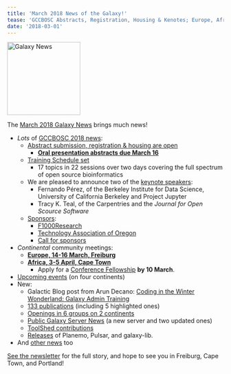 ```yaml
---
title: 'March 2018 News of the Galaxy!'
tease: 'GCCBOSC Abstracts, Registration, Housing & Kenotes; Europe, Africa, blog, pubs, servers, jobs, ...'
date: '2018-03-01'
---
```

[<img class="float-right" src="/src/images/galaxy-logos/GalaxyNews.png" alt="Galaxy News" width="170" />](/galaxy-updates/2018-03/>)

The [March 2018 Galaxy News](/galaxy-updates/2018-03/) brings much news! 

* *Lots* of [GCCBOSC 2018 news](/galaxy-updates/2018-03/#gccbosc-2018):
  * [Abstract submission, registration & housing are open](/galaxy-updates/2018-03/#abstract-submission-registration-and-housing-are-open)
    * **[Oral presentation abstracts due March 16](https://easychair.org/conferences/?conf=gccbosc2018)**
  * [Training Schedule set](/galaxy-updates/2018-03/#training-schedule-set)
    * 17 topics in 22 sessions over two days covering the full spectrum of open source bioinformatics
  * We are pleased to announce two of the [keynote speakers](http://localhost:8080/galaxy-updates/2018-03/#keynote-speakers):
    * Fernando Pérez, of the Berkeley Institute for Data Science, University of California Berkeley and Project Jupyter
    * Tracy K. Teal, of the Carpentries and the *Journal for Open Scource Software*
  * [Sponsors](/galaxy-updates/2018-03/#gccbosc-2018-sponsors):
    * [F1000Research](/galaxy-updates/2018-03/#f1000research)
    * [Technology Association of Oregon](/galaxy-updates/2018-03/#technology-association-of-oregon)
    * [Call for sponsors](/galaxy-updates/2018-03/#call-for-sponsors)
* *Continental* community meetings:
  * [**Europe, 14-16 March, Freiburg**](/galaxy-updates/2018-03/#elixir-galaxy-community-kickoff-and-meeting-march-freiburg)
  * [**Africa, 3-5 April, Cape Town**](/galaxy-updates/2018-03/#galaxy-africa-3-5-april-cape-town)
    * Apply for a [Conference Fellowship](/galaxy-updates/2018-03/#conference-fellowships) **by 10 March**.
* [Upcoming events](/galaxy-updates/2018-03/#upcoming-events) (on four continents)
* New:
  * Galactic Blog post from Arun Decano: [Coding in the Winter Wonderland: Galaxy Admin Training](/galaxy-updates/2018-03/#new-galactic-blog-entry-coding-in-the-winter-wonderland-galaxy-admin-training)
  * [133 publications](/galaxy-updates/2018-03/#publications) (including 5 highlighted ones)
  * [Openings in 6 groups on 2 continents](/galaxy-updates/2018-03/#whos-hiring)
  * [Public Galaxy Server News](/galaxy-updates/2018-03/#public-galaxy-server-news) (a new server and two updated ones)
  * [ToolShed contributions](/galaxy-updates/2018-03/#toolshed-contributions)
  * [Releases](/galaxy-updates/2018-03/#releases) of Planemo, Pulsar, and galaxy-lib.
* And [other news](/galaxy-updates/2018-03/#other-news) too

[See the newsletter](/galaxy-updates/2018-03/) for the full story, and hope to see you in Freiburg, Cape Town, and Portland!
